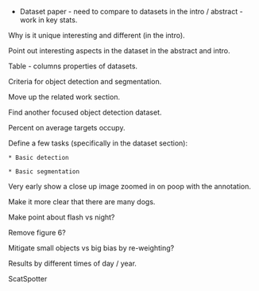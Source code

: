 

* Dataset paper - need to compare to datasets in the intro / abstract - work in key stats. 

Why is it unique interesting and different (in the intro).

Point out interesting aspects in the dataset in the abstract and intro.

Table - columns properties of datasets.

Criteria for object detection and segmentation.

Move up the related work section.

Find another focused object detection dataset.

Percent on average targets occupy.

Define a few tasks (specifically in the dataset section): 

    * Basic detection

    * Basic segmentation


Very early show a close up image zoomed in on poop with the annotation.


Make it more clear that there are many dogs.


Make point about flash vs night? 


Remove figure 6?


Mitigate small objects vs big bias by re-weighting?


Results by different times of day / year.

ScatSpotter
